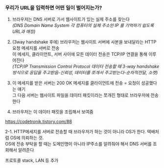 ### 우리가 URL을 입력하면 어떤 일이 벌어지는가?
1. 브라우저는 DNS 서버로 가서 웹사이트가 있는 실제 주소를 찾는다  
*(DNS Domain Name System 각 컴퓨터의 실제 주소인 IP 를 기억하기 쉽도록 URL과 매칭)*   
   
2. (3way handshake 후에) 브라우저는 웹사이트 서버에 사본을 보내달라는 HTTP 요청 메세지를 서버로 전송   
   이 메세지, 클라이언트, 서버 사이에 모든 데이터 전송은 TCP/IP 연결을 통해 이루어진다   
   *(TCP/IP Transmission Control Protocol 데이터 전송할 때 3-way handshake 방식으로 응답을 주고받음-신뢰성, 데이터를 쪼개서 주고받는다-순차적전달, 소켓)*
      
3. 이 메세지를 받은 서버는 200 OK 메세지를 클라이언트에 전송 = 요청이 성공했다는 얘기   
   그 다음 서버는 웹사이트 파일을 데이터 패킷이라는 쪼개진 형태로 브라우저에 전송한다   
   
4. 브라우저는 이 데이터 패킷을 조립해서 보여줌

<https://codetronik.tistory.com/88>

2-1. HTTP메세지를 서버로 전송할 때 브라우저가 하는 것이 아니라 OS가 한다. 택배처럼 OS에 의뢰하는 것.   
     OS에 전송 부탁을 할 때는 도메인명이 아니라 IP주소를 알려줘야 해서 DNS 서버를 조회해서 알려준다

프로토콜 stack, LAN 등 추가